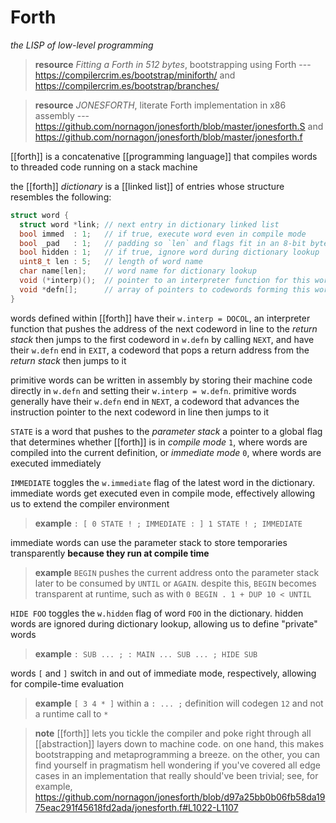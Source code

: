 # Forth

_the LISP of low-level programming_

> **resource** _Fitting a Forth in 512 bytes_, bootstrapping using Forth --- <https://compilercrim.es/bootstrap/miniforth/> and <https://compilercrim.es/bootstrap/branches/>

> **resource** _JONESFORTH_, literate Forth implementation in x86 assembly --- <https://github.com/nornagon/jonesforth/blob/master/jonesforth.S> and <https://github.com/nornagon/jonesforth/blob/master/jonesforth.f>

[[forth]] is a concatenative [[programming language]] that compiles words to threaded code running on a stack machine

the [[forth]] _dictionary_ is a [[linked list]] of entries whose structure resembles the following:

```c
struct word {
  struct word *link; // next entry in dictionary linked list
  bool immed  : 1;   // if true, execute word even in compile mode
  bool _pad   : 1;   // padding so `len` and flags fit in an 8-bit byte
  bool hidden : 1;   // if true, ignore word during dictionary lookup
  uint8_t len : 5;   // length of word name
  char name[len];    // word name for dictionary lookup
  void (*interp)();  // pointer to an interpreter function for this word
  void *defn[];      // array of pointers to codewords forming this word
}
```

words defined within [[forth]] have their `w.interp = DOCOL`, an interpreter function that pushes the address of the next codeword in line to the _return stack_ then jumps to the first codeword in `w.defn` by calling `NEXT`, and have their `w.defn` end in `EXIT`, a codeword that pops a return address from the _return stack_ then jumps to it

primitive words can be written in assembly by storing their machine code directly in `w.defn` and setting their `w.interp = w.defn`. primitive words generally have their `w.defn` end in `NEXT`, a codeword that advances the instruction pointer to the next codeword in line then jumps to it

`STATE` is a word that pushes to the _parameter stack_ a pointer to a global flag that determines whether [[forth]] is in _compile mode_ `1`, where words are compiled into the current definition, or _immediate mode_ `0`, where words are executed immediately

`IMMEDIATE` toggles the `w.immediate` flag of the latest word in the dictionary. immediate words get executed even in compile mode, effectively allowing us to extend the compiler environment

> **example** `: [ 0 STATE ! ; IMMEDIATE : ] 1 STATE ! ; IMMEDIATE`

immediate words can use the parameter stack to store temporaries transparently **because they run at compile time**

> **example** `BEGIN` pushes the current address onto the parameter stack later to be consumed by `UNTIL` or `AGAIN`. despite this, `BEGIN` becomes transparent at runtime, such as with `0 BEGIN . 1 + DUP 10 < UNTIL`

`HIDE FOO` toggles the `w.hidden` flag of word `FOO` in the dictionary. hidden words are ignored during dictionary lookup, allowing us to define "private" words

> **example** `: SUB ... ; : MAIN ... SUB ... ; HIDE SUB`

words `[` and `]` switch in and out of immediate mode, respectively, allowing for compile-time evaluation

> **example** `[ 3 4 * ]` within a `: ... ;` definition will codegen `12` and not a runtime call to `*`

> **note** [[forth]] lets you tickle the compiler and poke right through all [[abstraction]] layers down to machine code. on one hand, this makes bootstrapping and metaprogramming a breeze. on the other, you can find yourself in pragmatism hell wondering if you've covered all edge cases in an implementation that really should've been trivial; see, for example, <https://github.com/nornagon/jonesforth/blob/d97a25bb0b06fb58da1975eac291f45618fd2ada/jonesforth.f#L1022-L1107>
